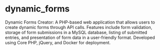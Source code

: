 # dynamic_forms
Dynamic Forms Creator: A PHP-based web application that allows users to create dynamic forms through API calls. Features include form validation, storage of form submissions in a MySQL database, listing of submitted entries, and presentation of form data in a user-friendly format. Developed using Core PHP, jQuery, and Docker for deployment.
